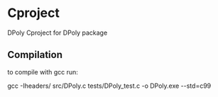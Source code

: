 # Cproject
DPoly 
Cproject for DPoly package

## Compilation
to compile with gcc run:

gcc -Iheaders/ src/DPoly.c tests/DPoly_test.c -o DPoly.exe  --std=c99



